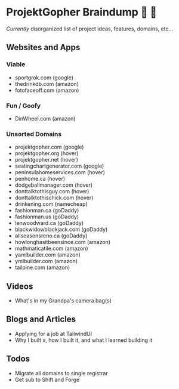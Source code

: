 # ProjektGopher Braindump :brain: :poop:

*Currently* disorganized list of project ideas, features, domains, etc...

## Websites and Apps
 ### Viable
  - sportgrok.com (google)
  - thedrinkdb.com (amazon)
  - fotofaceoff.com (amazon)
 
 ### Fun / Goofy
  - DinWheel.com (amazon)
  
 ### Unsorted Domains
  - projektgopher.com (google)
  - projektgopher.org (hover)
  - projektgopher.net (hover)
  - seatingchartgenerator.com (google)
  - peninsulahomeservices.com (hover)
  - penhome.ca (hover)
  - dodgeballmanager.com (hover)
  - donttalktothisguy.com (hover)
  - donttalktothischick.com (hover)
  - drinkening.com (namecheap)
  - fashionman.ca (goDaddy)
  - fashionman.us (goDaddy)
  - lenwoodward.ca (goDaddy)
  - blackwidowblackjack.com (goDaddy)
  - allseasonsreno.ca (goDaddy)
  - howlonghasitbeensince.com (amazon)
  - mathmaticatile.com (amazon)
  - yamlbuilder.com (amazon)
  - ymlbuilder.com (amazon)
  - tailpine.com (amazon)

## Videos
 - What's in my Grandpa's camera bag(s)

## Blogs and Articles
 - Applying for a job at TailwindUI
 - Why I built x, how I built it, and what I learned building it

## Todos
 - Migrate all domains to single registrar
 - Get sub to Shift and Forge
